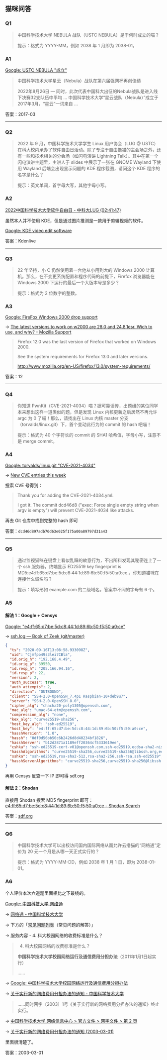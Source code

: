 ## 猫咪问答

### Q1

> 中国科学技术大学 NEBULA 战队（USTC NEBULA）是于何时成立的喵？
> 
> 提示：格式为 YYYY-MM，例如 2038 年 1 月即为 2038-01。

### A1

[Google: USTC NEBULA "成立"](https://www.google.com/search?q=USTC+NEBULA+%22%E6%88%90%E7%AB%8B%22)

> 中国科学技术大学星云（Nebula）战队在第六届强网杯再创佳绩
> 
> 2022年8月26日 — 同时，此次代表中国科大出征的Nebula战队是进入线下决赛32支队伍中平均 ... 中国科学技术大学“星云战队（Nebula）”成立于2017年3月，“星云”一词来自 ...

答案：2017-03

***

### Q2

> 2022 年 9 月，中国科学技术大学学生 Linux 用户协会（LUG @ USTC）在科大校内承办了软件自由日活动。除了专注于自由撸猫的主会场之外，还有一些和技术相关的分会场（如闪电演讲 Lightning Talk）。其中在第一个闪电演讲主题里，主讲人于 slides 中展示了一张在 GNOME Wayland 下使用 Wayland 后端会出现显示问题的 KDE 程序截图，请问这个 KDE 程序的名字是什么？
> 
> 提示：英文单词，首字母大写，其他字母小写。

### A2

[2022中国科学技术大学软件自由日 - 中科大LUG (02:41:47)](https://www.bilibili.com/video/BV11e411M7t9/?t=9707)

虽然本人并不使用 KDE，但是通过图片推测是一款用于剪辑视频的软件。

[Google: KDE video edit software](https://www.google.com/search?q=kde+video+edit+software)

答案：Kdenlive

***

### Q3

> 22 年坚持，小 C 仍然使用着一台他从小用到大的 Windows 2000 计算机。那么，在不变更系统配置和程序代码的前提下，Firefox 浏览器能在 Windows 2000 下运行的最后一个大版本号是多少？
> 
> 提示：格式为 2 位数字的整数。

### A3

[Google: FireFox Windows 2000 drop support](https://www.google.com/search?q=firefox+windows+2000+drop+support)

→ [The latest versions to work on w2000 are 28.0 and 24.8.1esr. Wich to use, and why? - Mozilla Support](https://support.mozilla.org/bm/questions/1052888)

> Firefox 12.0 was the last version of Firefox that worked on Windows 2000.
>
>See the system requirements for Firefox 13.0 and later versions.
>
>http://www.mozilla.org/en-US/firefox/13.0/system-requirements/

答案：12

***

### Q4

> 你知道 PwnKit（CVE-2021-4034）喵？据可靠谣传，出题组的某位同学本来想出这样一道类似的题，但是发现 Linux 内核更新之后居然不再允许 argc 为 0 了喵！那么，请找出在 Linux 内核 master 分支（torvalds/linux.git）下，首个变动此行为的 commit 的 hash 吧喵！
> 
> 提示：格式为 40 个字符长的 commit 的 SHA1 哈希值，字母小写，注意不是 merge commit。

### A4

[Google: torvalds/linux.git "CVE-2021-4034"](https://www.google.com/search?q=torvalds%2Flinux.git+%22CVE-2021-4034%22)

→ [New CVE entries this week](https://lore.kernel.org/all/CAODzB9proCGmsbhFuuOhx=pgwqsGsXEjz2Smd+S97_gFL-A5Dw@mail.gmail.com/T/)

搜索 CVE 号得到：

> Thank you for adding the CVE-2021-4034.yml.
> 
> I got it. The commit dcd46d8 ("exec: Force single empty string when argv is empty") will prevent CVE-2021-4034 like attacks.

再去 Git 仓库中找到完整的 hash 即可

答案：`dcd46d897adb70d63e025f175a00a89797d31a43`

***

### Q5

> 通过监视猫咪在键盘上看似乱踩的故意行为，不出所料发现其秘密连上了一个 ssh 服务器，终端显示 ED25519 key fingerprint is MD5:e4:ff:65:d7:be:5d:c8:44:1d:89:6b:50:f5:50:a0:ce.，你知道猫咪在连接什么域名吗？
> 
> 提示：填写形如 example.com 的二级域名，答案中不同的字母有 6 个。

### A5

#### 解法 1：Google + Censys

[Google: "e4:ff:65:d7:be:5d:c8:44:1d:89:6b:50:f5:50:a0:ce"](https://www.google.com/search?q=%22e4%3Aff%3A65%3Ad7%3Abe%3A5d%3Ac8%3A44%3A1d%3A89%3A6b%3A50%3Af5%3A50%3Aa0%3Ace%22)

→ [ssh.log — Book of Zeek (git/master)](https://webcache.googleusercontent.com/search?q=cache:_iFPY3eoFrgJ:https://docs.zeek.org/en/master/logs/ssh.html&cd=1&hl=zh-CN&ct=clnk&gl=jp)

```json
{
  "ts": "2020-09-16T13:08:58.933098Z",
  "uid": "Cjmfpo49s3lei7CBla",
  "id.orig_h": "192.168.4.49",
  "id.orig_p": 39550,
  "id.resp_h": "205.166.94.16",
  "id.resp_p": 22,
  "version": 2,
  "auth_success": true,
  "auth_attempts": 2,
  "direction": "OUTBOUND",
  "client": "SSH-2.0-OpenSSH_7.4p1 Raspbian-10+deb9u7",
  "server": "SSH-2.0-OpenSSH_8.0",
  "cipher_alg": "chacha20-poly1305@openssh.com",
  "mac_alg": "umac-64-etm@openssh.com",
  "compression_alg": "none",
  "kex_alg": "curve25519-sha256",
  "host_key_alg": "ssh-ed25519",
  "host_key": "e4:ff:65:d7:be:5d:c8:44:1d:89:6b:50:f5:50:a0:ce",
  "hasshVersion": "1.0",
  "hassh": "0df0d56bb50c6b2426d8d40234bf1826",
  "hasshServer": "b12d2871a1189eff20364cf5333619ee",
  "cshka": "ssh-ed25519-cert-v01@openssh.com,ssh-ed25519,ecdsa-sha2-nistp256-cert-v01@openssh.com,ecdsa-sha2-nistp384-cert-v01@openssh.com,ecdsa-sha2-nistp521-cert-v01@openssh.com,ssh-rsa-cert-v01@openssh.com,ecdsa-sha2-nistp256,ecdsa-sha2-nistp384,ecdsa-sha2-nistp521,rsa-sha2-512,rsa-sha2-256,ssh-rsa",
  "hasshAlgorithms": "curve25519-sha256,curve25519-sha256@libssh.org,ecdh-sha2-nistp256,ecdh-sha2-nistp384,ecdh-sha2-nistp521,diffie-hellman-group-exchange-sha256,diffie-hellman-group16-sha512,diffie-hellman-group18-sha512,diffie-hellman-group-exchange-sha1,diffie-hellman-group14-sha256,diffie-hellman-group14-sha1,ext-info-c;chacha20-poly1305@openssh.com,aes128-ctr,aes192-ctr,aes256-ctr,aes128-gcm@openssh.com,aes256-gcm@openssh.com,aes128-cbc,aes192-cbc,aes256-cbc;umac-64-etm@openssh.com,umac-128-etm@openssh.com,hmac-sha2-256-etm@openssh.com,hmac-sha2-512-etm@openssh.com,hmac-sha1-etm@openssh.com,umac-64@openssh.com,umac-128@openssh.com,hmac-sha2-256,hmac-sha2-512,hmac-sha1;none,zlib@openssh.com,zlib",
  "sshka": "ssh-ed25519,rsa-sha2-512,rsa-sha2-256,ssh-rsa,ssh-ed25519",
  "hasshServerAlgorithms": "curve25519-sha256,curve25519-sha256@libssh.org,ecdh-sha2-nistp256,ecdh-sha2-nistp384,ecdh-sha2-nistp521,diffie-hellman-group-exchange-sha256,diffie-hellman-group16-sha512,diffie-hellman-group18-sha512,diffie-hellman-group14-sha256,diffie-hellman-group14-sha1;chacha20-poly1305@openssh.com,aes128-ctr,aes192-ctr,aes256-ctr,aes128-gcm@openssh.com,aes256-gcm@openssh.com;umac-64-etm@openssh.com,umac-128-etm@openssh.com,hmac-sha2-256-etm@openssh.com,hmac-sha2-512-etm@openssh.com,hmac-sha1-etm@openssh.com,umac-64@openssh.com,umac-128@openssh.com,hmac-sha2-256,hmac-sha2-512,hmac-sha1;none,zlib@openssh.com"
}
```

再用 Censys 反查一下 IP 即可得 sdf.org

#### 解法 2：Shodan

直接用 Shodan 搜索 MD5 fingerprint 即可：[e4:ff:65:d7:be:5d:c8:44:1d:89:6b:50:f5:50:a0:ce - Shodan Search](https://www.shodan.io/search?query=e4%3Aff%3A65%3Ad7%3Abe%3A5d%3Ac8%3A44%3A1d%3A89%3A6b%3A50%3Af5%3A50%3Aa0%3Ace)

答案：[sdf.org](http://sdf.org)

***

### Q6

> 中国科学技术大学可以出校访问国内国际网络从而允许云撸猫的“网络通”定价为 20 元一个月是从哪一天正式实行的？
>
> 提示：格式为 YYYY-MM-DD，例如 2038 年 1 月 1 日，即为 2038-01-01。

### A6

个人评价本次六道题里面相比之下最绕的。

[Google: 中国科技大学 网络通](https://www.google.com/search?q=%E4%B8%AD%E5%9B%BD%E7%A7%91%E6%8A%80%E5%A4%A7%E5%AD%A6+%E7%BD%91%E7%BB%9C%E9%80%9A)

→ [网络通 - 中国科学技术大学](http://wlt.ustc.edu.cn/cgi-bin/ip)

→ 下方的「[常见问题列表](http://netfee.ustc.edu.cn/faq/)（常见问题的解答）」

→ 服务内容 - 4. 科大校园网络的收费标准是什么？

> 4. 科大校园网络的收费标准是什么？
> 
> **中国科学技术大学校园网络运行及通信费用分担办法**（2011年1月1日起实行）
>
> ……

→ [Google: 中国科学技术大学校园网络运行及通信费用分担办法](https://www.google.com/search?q=%E4%B8%AD%E5%9B%BD%E7%A7%91%E5%AD%A6%E6%8A%80%E6%9C%AF%E5%A4%A7%E5%AD%A6%E6%A0%A1%E5%9B%AD%E7%BD%91%E7%BB%9C%E8%BF%90%E8%A1%8C%E5%8F%8A%E9%80%9A%E4%BF%A1%E8%B4%B9%E7%94%A8%E5%88%86%E6%8B%85%E5%8A%9E%E6%B3%95)

→ [关于实行新的网络费用分担办法的通知 - 中国科学技术大学](https://www.ustc.edu.cn/info/1057/4931.htm)

> ……同时网字〔2003〕1号《关于实行新的网络费用分担办法的通知》终止实行。

→ [中国科学技术大学 网络信息中心 > 官方文件 > 网字文件 > 第 2 页](https://ustcnet.ustc.edu.cn/11109/list2.htm)

→ [关于实行新的网络费用分担办法的通知 (2003-03-01)](https://ustcnet.ustc.edu.cn/2003/0301/c11109a210890/page.htm)

里面很清楚了。

答案：2003-03-01
